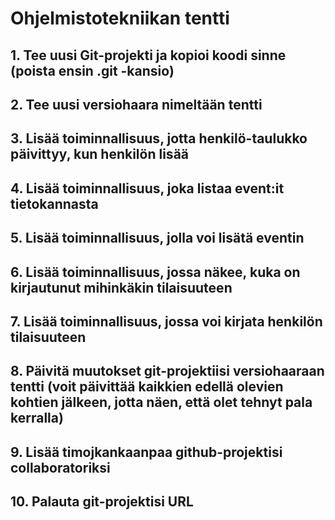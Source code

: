 # Ohjelmistotekniikan tentti

## 1. Tee uusi Git-projekti ja kopioi koodi sinne (poista ensin .git -kansio)

## 2. Tee uusi versiohaara nimeltään tentti

## 3. Lisää toiminnallisuus, jotta henkilö-taulukko päivittyy, kun henkilön lisää

## 4. Lisää toiminnallisuus, joka listaa event:it tietokannasta

## 5. Lisää toiminnallisuus, jolla voi lisätä eventin

## 6. Lisää toiminnallisuus, jossa näkee, kuka on kirjautunut mihinkäkin tilaisuuteen

## 7. Lisää toiminnallisuus, jossa voi kirjata henkilön tilaisuuteen

## 8. Päivitä muutokset git-projektiisi versiohaaraan tentti (voit päivittää kaikkien edellä olevien kohtien jälkeen, jotta näen, että olet tehnyt pala kerralla)

## 9. Lisää timojkankaanpaa github-projektisi collaboratoriksi

## 10. Palauta git-projektisi URL
